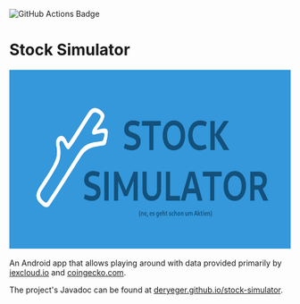 ![GitHub Actions Badge](https://github.com/DerYeger/stock-simulator/workflows/Java%20CI/badge.svg "GitHub Actions Badge")

# Stock Simulator

<img alt="Stock Simulator Banner" src="app/src/main/assets/image-sources/stock-simulator-social_sub.png" width="640" height="320">

An Android app that allows playing around with data provided primarily by [iexcloud.io](https://iexcloud.io/) and [coingecko.com](https://www.coingecko.com/).

The project's Javadoc can be found at [deryeger.github.io/stock-simulator](https://deryeger.github.io/stock-simulator).